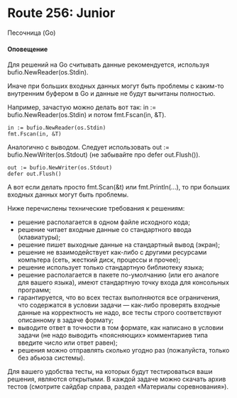 # Route 256: Junior
Песочница (Go)

#### Оповещение

Для решений на Go считывать данные рекомендуется, используя bufio.NewReader(os.Stdin). 

Иначе при больших входных данных могут быть проблемы с каким-то внутренним буфером в Go и данные не будут вычитаны полностью. 

Например, зачастую можно делать вот так: in := bufio.NewReader(os.Stdin) и потом fmt.Fscan(in, &T).
````
in := bufio.NewReader(os.Stdin)
fmt.Fscan(in, &T)
````
Аналогично с выводом. Следует использовать out := bufio.NewWriter(os.Stdout) (не забывайте про defer out.Flush()).
````
out := bufio.NewWriter(os.Stdout)
defer out.Flush()
````
А вот если делать просто fmt.Scan(&t) или fmt.Println(...), то при больших входных данных могут быть проблемы.

Ниже перечислены технические требования к решениям:

- решение располагается в одном файле исходного кода;
- решение читает входные данные со стандартного ввода (клавиатуры);
- решение пишет выходные данные на стандартный вывод (экран);
- решение не взаимодействует как-либо с другими ресурсами компьтера (сеть, жесткий диск, процессы и прочее);
- решение использует только стандартную библиотеку языка;
- решение располагается в пакете по-умолчанию (или его аналоге для вашего языка), имеют стандартную точку входа для консольных программ;
- гарантируется, что во всех тестах выполняются все ограничения, что содержатся в условии задачи — как-либо проверять входные данные на корректность не надо, все тесты строго соответствуют описанному в задаче формату;
- выводите ответ в точности в том формате, как написано в условии задачи (не надо выводить «поясняющих» комментариев типа введите число или ответ равен);
- решения можно отправлять сколько угодно раз (пожалуйста, только без абьюза системы). 

Для вашего удобства тесты, на которых будут тестироваться ваши решения, являются открытыми. В каждой задаче можно скачать архив тестов (смотрите сайдбар справа, раздел «Материалы соревнования»).
